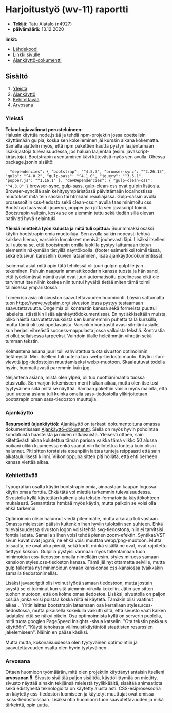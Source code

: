 # Harjoitustyö (wv-11) raportti

- **Tekijä:** Tatu Alatalo (n4927)  
- **päivämäärä:** 13.12.2020

**linkit:**
- [Lähdekoodi](https://github.com/antipoppi/web-visualization/tree/pages/h11_harjoitustyo)
- [Linkki sivulle](https://antipoppi.github.io/web-visualization/h11_harjoitustyo/src/)
- [Ajankäyttö-dokumentti](https://github.com/antipoppi/web-visualization/blob/pages/h11_harjoitustyo/dokumentaatio/ajankäyttö.md)

## Sisältö
1. [Yleistä](#yleistä)
2. [Ajankäyttö](#ajankäyttö)
3. [Kehitettävää](#kehitettävää)
3. [Arvosana](#arvosana)


### Yleistä

**Teknologiavalinnat perusteluineen:**  
Halusin käyttää node.js:ää ja tehdä npm-projektin jossa opettelisin käyttämään gulpia, koska sen kokeileminen jäi kurssin aikana kokematta. Samalla ajattelin myös, että npm pakettien kautta pystyn laajentamaan lisäkirjastoja tulevaisuudessa, jos haluan laajentaa (esim. javascript-kirjastoja). Bootstrapin asentaminen kävi kätevästi myös sen avulla. Ohessa package.jsonin sisältö:

`  "dependencies": {
    "bootstrap": "^4.5.3",
    "browser-sync": "^2.26.13",
    "gulp": "^4.0.2",
    "gulp-sass": "^4.1.0",
    "jquery": "^3.5.1",
    "popper.js": "^1.16.1"
  },
  "devDependencies": {
    "gulp-clean-css": "^4.3.0"
  }`
browser-sync, gulp-sass, gulp-clean-css ovat gulpin lisäosia. Browser-syncillä sain kehitysympäristössä päivittämään localhostissa muutokset mitä tein sassiin tai html:ään reaaliajassa. Gulp-sassin avulla prosessoitiin css-tiedosto sekä clean-css:n avulla taas minimoitu css. Bootstrap taas vaatii jqueryn, popper.js:n jotta sen javascript toimii. Bootstrapin valitsin, koska se on aiemmin tuttu sekä tiedän sillä olevan natiivisti hyvä selaintuki.

**Yleisiä mietteitä työn kulusta ja mitä tuli opittua:**
Suurimmaksi osaksi käytin bootstrapin omia muotoiluja. Sen avulla saikin nopeasti tehtyä kaikkea hienoa, varsinkin lomakkeet menivät jouhevasti läpi. Lisäksi itselleni tuli uutena se, että bootstrapin omilla luokilla pystyy laittamaan tietyn elementin näkymään tietyillä näyttökoolla. (footer esimerkiksi toimii tässä, sekä etusivun karusellin kuvien lataaminen, lisää ajankäyttödokumentissa).

Isoimmat asiat mitä opin tätä tehdessä oli juuri gulpin gulpfile.js:n tekeminen. Puhuin naapurin ammattikoodarin kanssa tuosta ja hän sanoi, että työelämässä nämä asiat ovat juuri automatisoitu pipelinessa eikä ole tarvinnut itse niihin koskea niin tuntui hyvältä tietää miten tämä toimii tällaisessa ympäristössä. 

Toinen iso asia oli sivuston saavutettavuuden huomiointi. Löysin sattumalta tuon https://wave.webaim.org/ sivuston jossa pystyy testaamaan saavutettavuutta. Ongelmia oli kontrastin kanssa sekä formeista puuttui labeleita. (tästäkin lisää ajankäyttödokumentissa). En nyt äkkiseltään muista, oliko näistä saavutettavuuksista sen kummemmin puhetta tällä kurssilla, mutta tämä oli tosi opettavaista. Varsinkin kontrastit avasi silmiäni asialle, kun herjasi vihreästä success-nappulasta jossa valkoista tekstiä. Kontrastia ei ollut sellaisessa tarpeeksi. Vaihdoin tilalle heleämmän vihreän sekä tumman tekstin.

Kolmantena asiana juuri tuli vahvistettua tuota sivuston optimoinnin tietämystä. Mm. itselleni tuli uutena tuo .webp-tiedosto muoto. Käytin irfan-view:tä jpg-tiedostojen muuttamiseksi webp-muotoon. Skaalautuvat todella hyvin, huomattavasti paremmin kuin jpg.

Neljäntenä asiana, mistä olen ylpeä, oli tuo nuottianimaatio tuossa etusivulla. Sen varjon tekemiseen meni hiukan aikaa, mutta olen itse tosi tyytyväinen siitä miltä se näyttää. Samaan pakettiin voisin myös mainita, että juuri uutena asiana tuli kuinka omalla sass-tiedostolla ylikirjoitetaan bootstrapin oman sass-tiedoston muuttujia.

### Ajankäyttö

**Resursointi (ajankäyttö):**
Ajankäyttö on tarkasti dokumentoituna omassa dokumentissaan [Ajankäyttö-dokumentti](https://github.com/antipoppi/web-visualization/blob/pages/h11_harjoitustyo/dokumentaatio/ajankäyttö.md). Siellä on myös hyvin pohdintaa kohdatuista haasteista ja niiden ratkaisuista. Yleisesti ottaen, sain kiitettävästi aikaa kulutettua tämän parissa vaikka tämä viikko 50 alussa poikani olikin kuumeessa enkä saanut niin kellotettua tunteja kuin olisin halunnut. Piti sitten torstaista eteenpäin laittaa tunteja reippaasti että sain aikataulullisesti kiinni. Viikonloppuna sitten piti höllätä, että ehti perheen kanssa viettää aikaa. 

### Kehitettävää

Typografian osalta käytin bootstrapin omia, ainoastaan kaupan logossa käytin omaa fonttia. Ehkä tätä voi miettiä tarkemmin tulevaisuudessa. Sivustolla kyllä käytetään kaikenlaista tekstin-formatointia käyttökohteen mukaisesti. Semanttista html:ää myös käytin, mutta paikoin se voisi olla ehkä tarkempi.

Optimoinnin olisin halunnut viedä pitemmälle, mutta aikaraja tuli vastaan. Omasta mielestäni pääsin kuitenkin ihan hyviin tuloksiin sen suhteen. Ehkä tulevaisuudessa sivuston logon voisi tehdä svg-tiedostona, niin ei tarvitsisi fonttia ladata. Samalla siihen voisi tehdä pienen zoom-efektin. Syntikat/VST-sivun kuvat ovat jpg:nä, ne ehkä voisi muuttaa webp/png-muotoon. Mutta toisaalta, ne ovat aika pieniä, sekä kortit minkä sisällä ne ovat, ovat rajoitettu tiettyyn kokoon. Gulpilla pystyisi varmaan myös tallentamaan tuon minimoidun css-tiedoston omalla nimellään esim. styles.min.css samaan kansioon styles.css-tiedoston kanssa. Tämä jäi nyt ottamatta selville, mutta gulp tallentaa nyt minimoidun omaan kansioonsa css-kansiossa (vaikkakin samalla tiedostonimellä). 

Lisäksi javascriptit olisi voinut lyödä samaan tiedostoon, mutta jostain syystä se ei toiminut kun sitä aiemmin viikolla kokeilin. Jätin sen sitten tuohon muotoon, että on kolme omaa tiedostoa. Lisäksi, sivustolla on paljon css:ää jonka voisi poistaa koska niitä ei käytetä. Tämäkin olisi vaatinut aikaa... Yritin laittaa bootstrapin lataamaan osa kerrallaan styles.scss-tiedostossa, mutta pikaisella kokeilulla vaikutti siltä, että sivusto vaati kaiken ladatuksi että se näkyi oikein. Osa optimoinnista kyllä on serverin puolella, mitä tuota googlen PageSpeed Insights -sivua katselin. "Ota tekstin pakkaus käyttöön", "Käytä tehokasta välimuistikäytäntöä staattisten resurssien jakelemiseen". Näihin en pääse käsiksi.

Mutta mutta, kokonaisuudessa olen tyytyväinen optimointiin ja saavutettavuuden osalta olen hyvin tyytyväinen. 

### Arvosana

Ottaen huomioon työmäärän, mitä olen projektiin käyttänyt antaisin itselleni **arvosanan 5**. Sivusto sisältää paljon sisältöä, käyttöliittymää on mietitty, sivusto näyttää ainakin tekijänsä mielestä tyylikkäältä, sisältää animaatiota sekä edistyneitä teknologioita on käytetty alusta asti. CSS-esiprosessoria on käytetty css-tiedoston luomiseen ja käytetyt muuttujat ovat omissa .scss-tiedostoissaan. Lisäksi otin huomioon tuon saavutettavuuden ja mikä tärkeintä, opin uutta.
